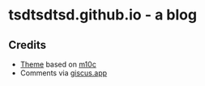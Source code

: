 # tsdtsdtsd.github.io - a blog

## Credits

- [Theme](themes/hugo-theme-m10c/) based on [m10c](https://themes.gohugo.io/themes/hugo-theme-m10c/)
- Comments via [giscus.app](https://giscus.app/)